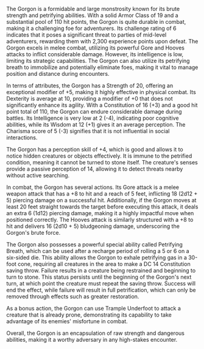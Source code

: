 The Gorgon is a formidable and large monstrosity known for its brute strength and petrifying abilities. With a solid Armor Class of 19 and a substantial pool of 110 hit points, the Gorgon is quite durable in combat, making it a challenging foe for adventurers. Its challenge rating of 6 indicates that it poses a significant threat to parties of mid-level adventurers, rewarding them with 2,300 experience points upon defeat. The Gorgon excels in melee combat, utilizing its powerful Gore and Hooves attacks to inflict considerable damage. However, its intelligence is low, limiting its strategic capabilities. The Gorgon can also utilize its petrifying breath to immobilize and potentially eliminate foes, making it vital to manage position and distance during encounters.

In terms of attributes, the Gorgon has a Strength of 20, offering an exceptional modifier of +5, making it highly effective in physical combat. Its Dexterity is average at 10, providing a modifier of +0 that does not significantly enhance its agility. With a Constitution of 16 (+3) and a good hit point total of 110, the Gorgon can endure considerable damage during battles. Its Intelligence is very low at 2 (-4), indicating poor cognitive abilities, while its Wisdom at 12 (+1) gives it an average perception. The Charisma score of 5 (-3) signifies that it is not influential in social interactions.

The Gorgon has a perception skill of +4, which is good and allows it to notice hidden creatures or objects effectively. It is immune to the petrified condition, meaning it cannot be turned to stone itself. The creature's senses provide a passive perception of 14, allowing it to detect threats nearby without active searching.

In combat, the Gorgon has several actions. Its Gore attack is a melee weapon attack that has a +8 to hit and a reach of 5 feet, inflicting 18 (2d12 + 5) piercing damage on a successful hit. Additionally, if the Gorgon moves at least 20 feet straight towards the target before executing this attack, it deals an extra 6 (1d12) piercing damage, making it a highly impactful move when positioned correctly. The Hooves attack is similarly structured with a +8 to hit and delivers 16 (2d10 + 5) bludgeoning damage, underscoring the Gorgon's brute force.

The Gorgon also possesses a powerful special ability called Petrifying Breath, which can be used after a recharge period of rolling a 5 or 6 on a six-sided die. This ability allows the Gorgon to exhale petrifying gas in a 30-foot cone, requiring all creatures in the area to make a DC 14 Constitution saving throw. Failure results in a creature being restrained and beginning to turn to stone. This status persists until the beginning of the Gorgon's next turn, at which point the creature must repeat the saving throw. Success will end the effect, while failure will result in full petrification, which can only be removed through effects such as greater restoration.

As a bonus action, the Gorgon can use Trample Underfoot to attack a creature that is already prone, demonstrating its capability to take advantage of its enemies' misfortune in combat.

Overall, the Gorgon is an encapsulation of raw strength and dangerous abilities, making it a worthy adversary in any high-stakes encounter.